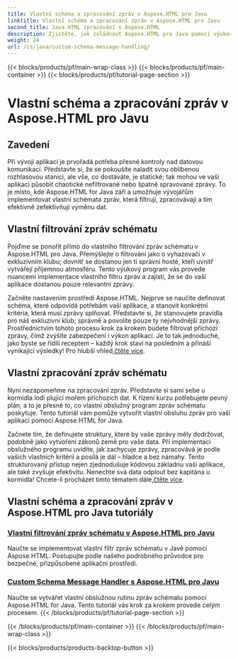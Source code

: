 ```yaml
---
title: Vlastní schéma a zpracování zpráv v Aspose.HTML pro Javu
linktitle: Vlastní schéma a zpracování zpráv v Aspose.HTML pro Javu
second_title: Java HTML zpracování s Aspose.HTML
description: Zjistěte, jak zvládnout Aspose.HTML pro Java pomocí výukových programů pro filtrování a zpracování zpráv vlastního schématu. Začněte vytvářet aplikace na míru.
weight: 24
url: /cs/java/custom-schema-message-handling/
---
```


{{< blocks/products/pf/main-wrap-class >}}
{{< blocks/products/pf/main-container >}}
{{< blocks/products/pf/tutorial-page-section >}}

# Vlastní schéma a zpracování zpráv v Aspose.HTML pro Javu

## Zavedení

Při vývoji aplikací je prvořadá potřeba přesné kontroly nad datovou komunikací. Představte si, že se pokoušíte naladit svou oblíbenou rozhlasovou stanici, ale vše, co dostáváte, je statické; tak mohou ve vaší aplikaci působit chaotické nefiltrované nebo špatně spravované zprávy. To je místo, kde Aspose.HTML for Java září a umožňuje vývojářům implementovat vlastní schémata zpráv, která filtrují, zpracovávají a tím efektivně zefektivňují výměnu dat.

## Vlastní filtrování zpráv schématu

Pojďme se ponořit přímo do vlastního filtrování zpráv schématu v Aspose.HTML pro Java. Přemýšlejte o filtrování jako o vyhazovači v exkluzivním klubu; dovnitř se dostanou jen ti správní hosté, kteří uvnitř vytvářejí příjemnou atmosféru. Tento výukový program vás provede nuancemi implementace vlastního filtru zpráv a zajistí, že se do vaší aplikace dostanou pouze relevantní zprávy.

 Začněte nastavením prostředí Aspose.HTML. Nejprve se naučíte definovat schéma, které odpovídá potřebám vaší aplikace, a stanovit konkrétní kritéria, která musí zprávy splňovat. Představte si, že stanovujete pravidla pro náš exkluzivní klub; správně a povolíte pouze ty nejvhodnější zprávy. Prostřednictvím tohoto procesu krok za krokem budete filtrovat příchozí zprávy, čímž zvýšíte zabezpečení i výkon aplikací. Je to tak jednoduché, jako byste se řídili receptem – každý krok staví na posledním a přináší vynikající výsledky! Pro hlubší vhled,[čtěte více](./custom-schema-message-filter/).

## Vlastní zpracování zpráv schématu

Nyní nezapomeňme na zpracování zpráv. Představte si sami sebe u kormidla lodi plující mořem příchozích dat. K řízení kurzu potřebujete pevný plán, a to je přesně to, co vlastní obslužný program zpráv schématu poskytuje. Tento tutoriál vám pomůže vytvořit vlastní obsluhu zpráv pro vaši aplikaci pomocí Aspose.HTML for Java.

 Začnete tím, že definujete struktury, které by vaše zprávy měly dodržovat, podobně jako vytvoření zákonů země pro vaše data. Při implementaci obslužného programu uvidíte, jak zachycuje zprávy, zpracovává je podle vašich vlastních kritérií a posílá je dál – hladce a bez námahy. Tento strukturovaný přístup nejen zjednodušuje kódovou základnu vaší aplikace, ale také zvyšuje efektivitu. Nenechte svá data odplout bez kapitána u kormidla! Chcete-li procházet tímto tématem dále,[čtěte více](./custom-schema-message-handler/).

## Vlastní schéma a zpracování zpráv v Aspose.HTML pro Java tutoriály
### [Vlastní filtrování zpráv schématu v Aspose.HTML pro Javu](./custom-schema-message-filter/)
Naučte se implementovat vlastní filtr zpráv schématu v Javě pomocí Aspose.HTML. Postupujte podle našeho podrobného průvodce pro bezpečné, přizpůsobené aplikační prostředí.
### [Custom Schema Message Handler s Aspose.HTML pro Javu](./custom-schema-message-handler/)
Naučte se vytvářet vlastní obslužnou rutinu zpráv schématu pomocí Aspose.HTML for Java. Tento tutoriál vás krok za krokem provede celým procesem.
{{< /blocks/products/pf/tutorial-page-section >}}

{{< /blocks/products/pf/main-container >}}
{{< /blocks/products/pf/main-wrap-class >}}

{{< blocks/products/products-backtop-button >}}
